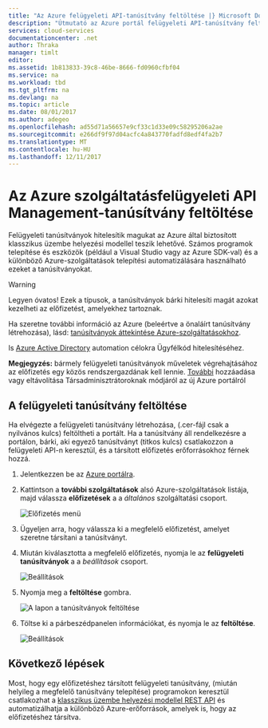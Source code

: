```yaml
---
title: "Az Azure felügyeleti API-tanúsítvány feltöltése |} Microsoft Docs"
description: "Útmutató az Azure portál felügyeleti API-tanúsítvány feltöltése."
services: cloud-services
documentationcenter: .net
author: Thraka
manager: timlt
editor: 
ms.assetid: 1b813833-39c8-46be-8666-fd0960cfbf04
ms.service: na
ms.workload: tbd
ms.tgt_pltfrm: na
ms.devlang: na
ms.topic: article
ms.date: 08/01/2017
ms.author: adegeo
ms.openlocfilehash: ad55d71a56657e9cf33c1d33e09c58295206a2ae
ms.sourcegitcommit: e266df9f97d04acfc4a843770fadfd8edf4fa2b7
ms.translationtype: MT
ms.contentlocale: hu-HU
ms.lasthandoff: 12/11/2017
---
```

# <a name="upload-an-azure-management-api-management-certificate"></a>Az Azure szolgáltatásfelügyeleti API Management-tanúsítvány feltöltése
Felügyeleti tanúsítványok hitelesítik magukat az Azure által biztosított klasszikus üzembe helyezési modellel teszik lehetővé. Számos programok telepítése és eszközök (például a Visual Studio vagy az Azure SDK-val) és a különböző Azure-szolgáltatások telepítési automatizálására használható ezeket a tanúsítványokat. 

> [!WARNING]
> Legyen óvatos! Ezek a típusok, a tanúsítványok bárki hitelesíti magát azokat kezelheti az előfizetést, amelyekhez tartoznak.
>
>

Ha szeretne további információ az Azure (beleértve a önaláírt tanúsítvány létrehozása), lásd: [tanúsítványok áttekintése Azure-szolgáltatásokhoz](cloud-services/cloud-services-certs-create.md#what-are-management-certificates).

Is [Azure Active Directory](https://azure.microsoft.com/en-us/services/active-directory/) automation célokra Ügyfélkód hitelesítéséhez.

**Megjegyzés:** bármely felügyeleti tanúsítványok műveletek végrehajtásához az előfizetés egy közös rendszergazdának kell lennie. [További](https://go.microsoft.com/fwlink/?linkid=849300) hozzáadása vagy eltávolítása Társadminisztrátoroknak módjáról az új Azure portálról 

## <a name="upload-a-management-certificate"></a>A felügyeleti tanúsítvány feltöltése
Ha elvégezte a felügyeleti tanúsítvány létrehozása, (.cer-fájl csak a nyilvános kulcs) feltöltheti a portált. Ha a tanúsítvány áll rendelkezésre a portálon, bárki, aki egyező tanúsítványt (titkos kulcs) csatlakozzon a felügyeleti API-n keresztül, és a társított előfizetés erőforrásokhoz férnek hozzá.

1. Jelentkezzen be az [Azure portálra](http://portal.azure.com).
2. Kattintson a **további szolgáltatások** alsó Azure-szolgáltatások listája, majd válassza **előfizetések** a a _általános_ szolgáltatási csoport.

    ![Előfizetés menü](./media/azure-api-management-certs/subscriptions_menu.png)

3. Ügyeljen arra, hogy válassza ki a megfelelő előfizetést, amelyet szeretne társítani a tanúsítványt.     
4. Miután kiválasztotta a megfelelő előfizetés, nyomja le az **felügyeleti tanúsítványok** a a _beállítások_ csoport.

    ![Beállítások](./media/azure-api-management-certs/mgmtcerts_menu.png)

5. Nyomja meg a **feltöltése** gombra.

    ![A lapon a tanúsítványok feltöltése](./media/azure-api-management-certs/certificates_page.png)
6. Töltse ki a párbeszédpanelen információkat, és nyomja le az **feltöltése**.

    ![Beállítások](./media/azure-api-management-certs/certificate_details.png)

## <a name="next-steps"></a>Következő lépések
Most, hogy egy előfizetéshez társított felügyeleti tanúsítvány, (miután helyileg a megfelelő tanúsítvány telepítése) programokon keresztül csatlakozhat a [klasszikus üzembe helyezési modellel REST API](https://msdn.microsoft.com/library/azure/mt420159.aspx) és automatizálhatja a különböző Azure-erőforrások, amelyek is, hogy az előfizetéshez társítva.
